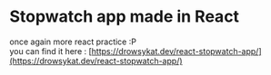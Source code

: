 # Stopwatch app made in React
once again more react practice :P <br>
you can find it here : [https://drowsykat.dev/react-stopwatch-app/](https://drowsykat.dev/react-stopwatch-app/)